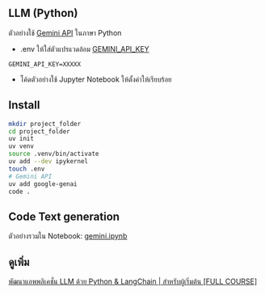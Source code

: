 ## LLM (Python)
ตัวอย่างใช้ [Gemini API](https://ai.google.dev/gemini-api/docs/text-generation#python) 
ในภาษา Python 
- .env ให้ใส่ตัวแปรแวดล้อม [GEMINI_API_KEY](https://aistudio.google.com/app/apikey)
```
GEMINI_API_KEY=XXXXX
```
- โค้ดตัวอย่างใช้ Jupyter Notebook ให้ตั้งค่าให้เรียบร้อย

## Install
```sh
mkdir project_folder
cd project_folder
uv init
uv venv
source .venv/bin/activate
uv add --dev ipykernel
touch .env
# Gemini API
uv add google-genai
code .
```

## Code Text generation
ตัวอย่างรวมใน Notebook: [gemini.ipynb](./gemini.ipynb)

## ดูเพิ่ม

[พัฒนาแอพพลิเคชั่น LLM ด้วย Python & LangChain | สำหรับผู้เริ่มต้น [FULL COURSE]](https://www.youtube.com/watch?v=T3JQMcGt7-E&list=PLltVQYLz1BMBjXI_D6lUev3DCOxPfh_Cw)